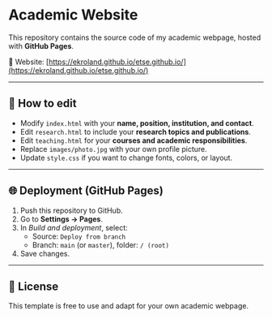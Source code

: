 # Academic Website

This repository contains the source code of my academic webpage, hosted with **GitHub Pages**.

🔗 Website: [https://ekroland.github.io/etse.github.io/](https://ekroland.github.io/etse.github.io/)

---

## 🚀 How to edit

- Modify `index.html` with your **name, position, institution, and contact**.  
- Edit `research.html` to include your **research topics and publications**.  
- Edit `teaching.html` for your **courses and academic responsibilities**.  
- Replace `images/photo.jpg` with your own profile picture.  
- Update `style.css` if you want to change fonts, colors, or layout.  

---

## 🌐 Deployment (GitHub Pages)

1. Push this repository to GitHub.  
2. Go to **Settings → Pages**.  
3. In *Build and deployment*, select:  
   - Source: `Deploy from branch`  
   - Branch: `main` (or `master`), folder: `/ (root)`  
4. Save changes.  

---

## 📜 License

This template is free to use and adapt for your own academic webpage.


